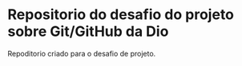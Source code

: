 # Repositorio do desafio do projeto sobre Git/GitHub da Dio
Repoditorio criado para o desafio de projeto.
